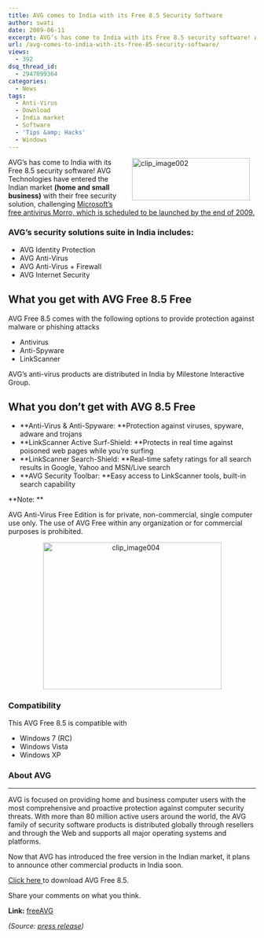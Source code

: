 ```yaml
---
title: AVG comes to India with its Free 8.5 Security Software
author: swati
date: 2009-06-11
excerpt: AVG’s has come to India with its Free 8.5 security software! AVG Technologies have entered the Indian market (home and small business) with their free security solution, challenging Microsoft’s free antivirus Morro, which is scheduled to be launched by the end of 2009.
url: /avg-comes-to-india-with-its-free-85-security-software/
views:
  - 392
dsq_thread_id:
  - 2947099364
categories:
  - News
tags:
  - Anti-Virus
  - Download
  - India market
  - Software
  - 'Tips &amp; Hacks'
  - Windows
---
```

<img class="alignright wp-image-52710" style="border: 0pt none;margin-left: 12px;margin-right: 12px" src="http://cdn.devilsworkshop.org/files/2009/06/clip-image00214.jpg" border="0" alt="clip_image002" hspace="12" width="240" height="86" align="right" />AVG’s has come to India with its Free 8.5 security software! AVG Technologies have entered the Indian market **(home and small business)** with their free security solution, challenging [Microsoft’s free antivirus Morro, which is scheduled to be launched by the end of 2009.][1]

### AVG&#8217;s security solutions suite in India includes:

  * AVG Identity Protection
  * AVG Anti-Virus
  * AVG Anti-Virus + Firewall
  * AVG Internet Security

## What you get with AVG Free 8.5 Free

AVG Free 8.5 comes with the following options to provide protection against malware or phishing attacks

  * Antivirus
  * Anti-Spyware
  * LinkScanner

AVG&#8217;s anti-virus products are distributed in India by Milestone Interactive Group.

## What you don&#8217;t get with AVG 8.5 Free

  * **Anti-Virus & Anti-Spyware: **Protection against viruses, spyware, adware and trojans
  * **LinkScanner Active Surf-Shield: **Protects in real time against poisoned web pages while you&#8217;re surfing
  * **LinkScanner Search-Shield: **Real-time safety ratings for all search results in Google, Yahoo and MSN/Live search
  * **AVG Security Toolbar: **Easy access to LinkScanner tools, built-in search capability

**Note: **

AVG Anti-Virus Free Edition is for private, non-commercial, single computer use only. The use of AVG Free within any organization or for commercial purposes is prohibited.

<p style="text-align: center">
  <img class="aligncenter" style="border: 0pt none" src="http://cdn.devilsworkshop.org/files/2009/06/clip-image0045.jpg" border="0" alt="clip_image004" hspace="12" width="363" height="299" />
</p>

### Compatibility

This AVG Free 8.5 is compatible with

  * Windows 7 (RC)
  * Windows Vista
  * Windows XP

### About AVG

****

AVG is focused on providing home and business computer users with the most comprehensive and proactive protection against computer security threats. With more than 80 million active users around the world, the AVG family of security software products is distributed globally through resellers and through the Web and supports all major operating systems and platforms.

Now that AVG has introduced the free version in the Indian market, it plans to announce other commercial products in India soon.

<a href="http://free.avg.com/download?prd=afe" onclick="_gaq.push(['_trackEvent', 'outbound-article', 'http://free.avg.com/download?prd=afe', 'Click here']);" >Click here</a><a href="http://www.avg.in/" onclick="_gaq.push(['_trackEvent', 'outbound-article', 'http://www.avg.in/', ' ']);" > </a>to download AVG Free 8.5.

Share your comments on what you think.

**Link:** <a href="http://www.avg.in/" onclick="_gaq.push(['_trackEvent', 'outbound-article', 'http://www.avg.in/', 'freeAVG']);" title="http://free.avg.com/">freeAVG</a>

*(Source: <a href="http://www.indiaprwire.com/pressrelease/computer-software/2009060927089.htm" onclick="_gaq.push(['_trackEvent', 'outbound-article', 'http://www.indiaprwire.com/pressrelease/computer-software/2009060927089.htm', 'press release']);" >press release</a>)*

 [1]: http://devilsworkshop.org/microsoft%E2%80%99s-free-antivirus-%E2%80%9Cmorro%E2%80%9D-coming-soon/
